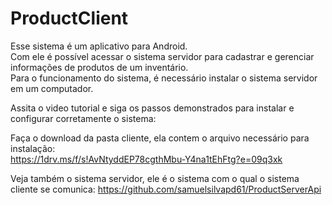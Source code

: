 # ProductClient

Esse sistema é um aplicativo para Android.<br>
Com ele é possível acessar o sistema servidor para cadastrar e gerenciar informações de produtos de um inventário.<br>
Para o funcionamento do sistema, é necessário instalar o sistema servidor em um computador.<br>

Assita o video tutorial e siga os passos demonstrados para instalar e configurar corretamente o sistema:<br>

Faça o download da pasta cliente, ela contem o arquivo necessário para instalação:<br>
https://1drv.ms/f/s!AvNtyddEP78cgthMbu-Y4na1tEhFtg?e=09q3xk

Veja também o sistema servidor, ele é o sistema com o qual o sistema cliente se comunica:
https://github.com/samuelsilvapd61/ProductServerApi
